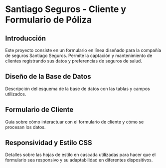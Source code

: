 # Santiago Seguros - Cliente y Formulario de Póliza

## Introducción

Este proyecto consiste en un formulario en línea diseñado para la compañía de seguros Santiago Seguros. Permite la captación y mantenimiento de clientes registrando sus datos y preferencias de seguros de salud.

## Diseño de la Base de Datos

Descripción del esquema de la base de datos con las tablas y campos utilizados.

## Formulario de Cliente

Guía sobre cómo interactuar con el formulario de cliente y cómo se procesan los datos.

## Responsividad y Estilo CSS

Detalles sobre las hojas de estilo en cascada utilizadas para hacer que el formulario sea responsivo y su adaptabilidad en diferentes dispositivos.

